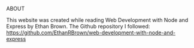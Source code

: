 ABOUT

This website was created while reading Web Development with Node and Express by Ethan Brown.
The Github repository I followed: https://github.com/EthanRBrown/web-development-with-node-and-express
